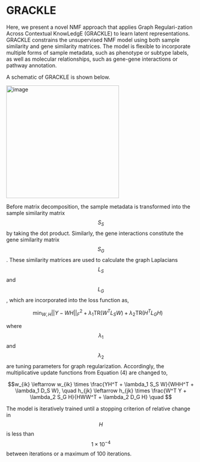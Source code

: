 # GRACKLE

Here, we present a novel NMF approach that applies Graph Regulari-zation Across Contextual KnowLedgE (GRACKLE) to learn latent representations. GRACKLE constrains the unsupervised NMF model using both sample similarity and gene similarity matrices. The model is flexible to incorporate multiple forms of sample metadata, such as phenotype or subtype labels, as well as molecular relationships, such as gene-gene interactions or pathway annotation. 

A schematic of GRACKLE is shown below. 

<img width="300" alt="image" src="https://github.com/user-attachments/assets/bd3436bb-644b-486b-8f52-034d81ab54ff" />

Before matrix decomposition, the sample metadata is transformed into the sample similarity matrix $$S_S$$ by taking the dot product. Similarly, the gene interactions constitute the gene similarity matrix $$S_G$$. These similarity matrices are used to calculate the graph Laplacians $$L_S$$ and $$L_G$$, which are incorporated into the loss function as,

$$\min_{W,H} ||Y - WH||_F^2 + \lambda_1 \text{TR}(W^T L_S W) + \lambda_2 \text{TR}(H^T L_G H) \quad $$

where $$\lambda_1$$ and $$\lambda_2$$ are tuning parameters for graph regularization. Accordingly, the multiplicative update functions from Equation (4) are changed to,

$$w_{ik} \leftarrow w_{ik} \times \frac{YH^T + \lambda_1 S_S W}{WHH^T + \lambda_1 D_S W}, \quad h_{jk} \leftarrow h_{jk} \times \frac{W^T Y + \lambda_2 S_G H}{HWW^T + \lambda_2 D_G H} \quad $$

The model is iteratively trained until a stopping criterion of relative change in $$H$$ is less than $$1 \times 10^{-4}$$ between iterations or a maximum of 100 iterations.
